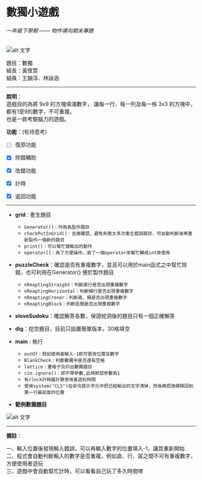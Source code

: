 # 數獨小遊戲
###### 一年級下學期 —— 物件導向期末專題

![alt 文字](https://iecs.pccu.edu.tw/ezfiles/130/1130/img/164/CSlogo3.jpg "PCCU CSIE")

題目：數獨  
組長：黃懷萱  
組員：王韻淳、林詠涵
***

**說明**：  
遊戲目的為將 9x9 的方塊填滿數字， 讓每一行、每一列及每一格 3x3 的方塊中，都有1至9的數字，不可重複。  
也是一款考驗腦力的遊戲。

**功能**：(有待思考)  
- [ ] 復原功能
- [x] 除錯輔助
- [x] 改錯功能
- [x] 計時
- [x] 返回功能


----
+ **grid** : 產生題目    
  - `Generator()：作用為製作題目  `       
  - `checkPutInGrid()：去做確認，避免失敗太多次產生錯誤題目，可自動判斷後再重新製作一個新的題目  `    
  - `print()：可以幫忙做輸出的動作   `   
  - `operator[]：為了方便操作，寫了一個operator來幫忙轉成int來使用   `      
      
+ **puzzleCheck**：確認是否有重複數字，並且可以用於main函式之中幫忙除錯，也可利用在Generator() 便於製作題目   
  - `nReaptingStraight：判斷直行是否出現重複數字`     
  - `nReaptingHorizontal：判斷橫行是否出現重複數字`    
  - `nReaptingCroner：判斷直、橫是否出現重複數字`    
  - `nReaptingBlock：判斷區間是否出現重複數字`    
      
+ **sloveSudoku**：確認解答各數，保證挖洞後的題目只有一個正確解答   
      
+ **dig**：挖空題目，目前只設置簡單版本，30格填空   

+ **main** : 執行
  - `outOf：假如使用者輸入-1即可更改位置及數字`
  - `BlankCheck：判斷數獨中是否還有空格`
  - `lattice：畫格子及印出數獨題目`
  - `cin.ignore()：即不帶參數,此時默認參數為1`
  - `有clock計時器計算使用者遊玩時間`
  - `使用system("CLS")在命令提示字元中把已經輸出的文字清掉，然後再把游標移回到第一行最前面的位置`

+ **範例數獨題目**

![alt 文字](https://i.imgur.com/4lqZArO.png "我們的數獨題目")

***
**備註**：

一、輸入位置後發現輸入錯誤，可以再輸入數字的位置填入-1，讓其重新開始    
二、程式會自動判斷輸入的數字是否重複，例如直、行、區之間不可有重複數字，方便使用者遊玩   
三、遊戲中會自動幫忙計時，可以看看自己玩了多久時間唷   
